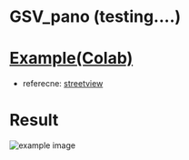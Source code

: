 # GSV_pano (testing....)
# [Example(Colab)](https://colab.research.google.com/drive/1YKojmCzplROkUmQ0o-AlKD9OXKaEi6hi#scrollTo=0W1pCG13LJYC)
* referecne: [streetview](https://github.com/robolyst/streetview)
# Result
![example image](https://github.com/JAAAE/GSV_pano/blob/main/pano_example.jpg) 

